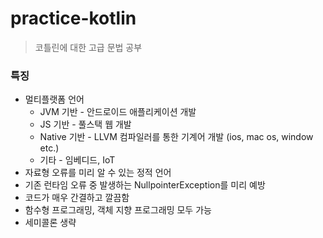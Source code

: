 # practice-kotlin
> 코틀린에 대한 고급 문법 공부

### 특징
- 멀티플랫폼 언어
  - JVM 기반 - 안드로이드 애플리케이션 개발
  - JS 기반 - 풀스택 웹 개발
  - Native 기반 - LLVM 컴파일러를 통한 기계어 개발 (ios, mac os, window etc.)
  - 기타 - 임베디드, IoT
- 자료형 오류를 미리 알 수 있는 정적 언어
- 기존 런타임 오류 중 발생하는 NullpointerException를 미리 예방
- 코드가 매우 간결하고 깔끔함
- 함수형 프로그래밍, 객체 지향 프로그래밍 모두 가능
- 세미콜론 생략
